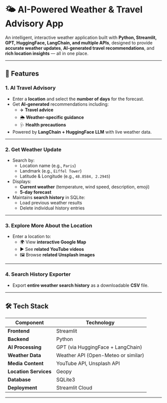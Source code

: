 # 🌤️ AI-Powered Weather & Travel Advisory App

An intelligent, interactive weather application built with **Python, Streamlit, GPT, HuggingFace, LangChain, and multiple APIs**, designed to provide **accurate weather updates**, **AI-generated travel recommendations**, and **rich location insights** — all in one place.

---

## 🚀 Features

### **1. AI Travel Advisory**
- Enter a **location** and select the **number of days** for the forecast.
- Get **AI-generated** recommendations including:
  - ✈️ **Travel advice**
  - 🌦️ **Weather-specific guidance**
  - 🩺 **Health precautions**
- Powered by **LangChain + HuggingFace LLM** with live weather data.

---

### **2. Get Weather Update**
- Search by:
  - Location name (e.g., `Paris`)
  - Landmark (e.g., `Eiffel Tower`)
  - Latitude & Longitude (e.g., `48.8584, 2.2945`)
- Displays:
  - **Current weather** (temperature, wind speed, description, emoji)
  - **5-day forecast**
- Maintains **search history** in SQLite:
  - Load previous weather results
  - Delete individual history entries

---

### **3. Explore More About the Location**
- Enter a location to:
  - 🌍 View **interactive Google Map**
  - ▶️ See **related YouTube videos**
  - 🖼️ Browse **related Unsplash images**

---

### **4. Search History Exporter**
- Export **entire weather search history** as a downloadable **CSV** file.

---

## 🛠️ Tech Stack

| Component | Technology |
|-----------|------------|
| **Frontend** | Streamlit |
| **Backend** | Python |
| **AI Processing** | GPT (via HuggingFace + LangChain) |
| **Weather Data** | Weather API (Open-Meteo or similar) |
| **Media Content** | YouTube API, Unsplash API |
| **Location Services** | Geopy |
| **Database** | SQLite3 |
| **Deployment** | Streamlit Cloud |

---
